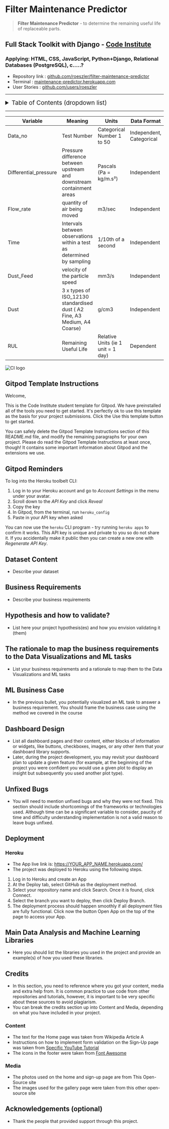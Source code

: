 <!-- ![Reabook.net](https://res.cloudinary.com/yodakode/image/upload/v1661790281/ReaBook/ReaBook_Icon_00402B_gray_szgzia.ico) -->
# Filter Maintenance Predictor

> **Filter Maintenance Predictor** - to determine the remaining useful life of replaceable parts.

## Full Stack Toolkit with Django - [Code Institute](https://codeinstitute.net/)

### Applying: HTML, CSS, JavaScript, Python+Django, Relational Databases (PostgreSQL), c.....?

* Repository link : [github.com/roeszler/filter-maintenance-predictor](https://github.com/roeszler/filter-maintenance-predictor)
* Terminal : [maintenance-predictor.herokuapp.com](https://maintenance-predictor.herokuapp.com/)
* User Stories : [github.com/users/roeszler](https://github.com/users/roeszler/projects/6)

---

<details>
<summary style="font-size: 1.2rem;">Table of Contents (dropdown list)</summary>

</details>

---

| Variable | Meaning | Units | Data Format | Data Type |
|---|---|---|---|---|
| Data_no | Test Number | Categorical Number 1 to 50 | Independent, Categorical | Integer / Discrete |
 Differential_pressure | Pressure difference between upstream and downstream containment areas | Pascals (Pa = kg/m.s²) | Independent | Floating point / Continuous |
| Flow_rate | quantity of air being moved | m3/sec | Independent | Floating point / Continuous |
| Time | Intervals between observations within a test  as determined by sampling | 1/10th of a second | Independent | Floating point / Discrete (in this case) |
| Dust_Feed | velocity of the particle speed | mm3/s | Independent | Floating point / Continuous |
| Dust | 3 x types of ISO_12130 standardised dust ( A2 Fine, A3 Medium, A4 Coarse) | g/cm3 | Independent | String / Discrete Number |
| RUL | Remaining Useful Life | Relative Units (ie 1 unit = 1 day) | Dependent | Floating point / Continuous | 

![CI logo](https://codeinstitute.s3.amazonaws.com/fullstack/ci_logo_small.png)

## Gitpod Template Instructions

Welcome,

This is the Code Institute student template for Gitpod. We have preinstalled all of the tools you need to get started. It's perfectly ok to use this template as the basis for your project submissions. Click the Use this template button to get started.

You can safely delete the Gitpod Template Instructions section of this README.md file,  and modify the remaining paragraphs for your own project. Please do read the Gitpod Template Instructions at least once, though! It contains some important information about Gitpod and the extensions we use. 

## Gitpod Reminders

To log into the Heroku toolbelt CLI:

1. Log in to your Heroku account and go to *Account Settings* in the menu under your avatar.
2. Scroll down to the *API Key* and click *Reveal*
3. Copy the key
4. In Gitpod, from the terminal, run `heroku_config`
5. Paste in your API key when asked

You can now use the `heroku` CLI program - try running `heroku apps` to confirm it works. This API key is unique and private to you so do not share it. If you accidentally make it public then you can create a new one with _Regenerate API Key_.


## Dataset Content
* Describe your dataset


## Business Requirements
* Describe your business requirements


## Hypothesis and how to validate?
* List here your project hypothesis(es) and how you envision validating it (them) 


## The rationale to map the business requirements to the Data Visualizations and ML tasks
* List your business requirements and a rationale to map them to the Data Visualizations and ML tasks


## ML Business Case
* In the previous bullet, you potentially visualized an ML task to answer a business requirement. You should frame the business case using the method we covered in the course 


## Dashboard Design
* List all dashboard pages and their content, either blocks of information or widgets, like buttons, checkboxes, images, or any other item that your dashboard library supports.
* Later, during the project development, you may revisit your dashboard plan to update a given feature (for example, at the beginning of the project you were confident you would use a given plot to display an insight but subsequently you used another plot type).



## Unfixed Bugs
* You will need to mention unfixed bugs and why they were not fixed. This section should include shortcomings of the frameworks or technologies used. Although time can be a significant variable to consider, paucity of time and difficulty understanding implementation is not a valid reason to leave bugs unfixed.

## Deployment
### Heroku

* The App live link is: https://YOUR_APP_NAME.herokuapp.com/ 
* The project was deployed to Heroku using the following steps.

1. Log in to Heroku and create an App
2. At the Deploy tab, select GitHub as the deployment method.
3. Select your repository name and click Search. Once it is found, click Connect.
4. Select the branch you want to deploy, then click Deploy Branch.
5. The deployment process should happen smoothly if all deployment files are fully functional. Click now the button Open App on the top of the page to access your App.


## Main Data Analysis and Machine Learning Libraries
* Here you should list the libraries you used in the project and provide an example(s) of how you used these libraries.


## Credits 

* In this section, you need to reference where you got your content, media and extra help from. It is common practice to use code from other repositories and tutorials, however, it is important to be very specific about these sources to avoid plagiarism. 
* You can break the credits section up into Content and Media, depending on what you have included in your project. 

### Content 

- The text for the Home page was taken from Wikipedia Article A
- Instructions on how to implement form validation on the Sign-Up page was taken from [Specific YouTube Tutorial](https://www.youtube.com/)
- The icons in the footer were taken from [Font Awesome](https://fontawesome.com/)

### Media

- The photos used on the home and sign-up page are from This Open-Source site
- The images used for the gallery page were taken from this other open-source site



## Acknowledgements (optional)
* Thank the people that provided support through this project.


